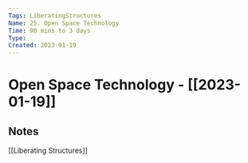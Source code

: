 ```yaml
---
Tags: LiberatingStructures
Name: 25. Open Space Technology
Time: 90 mins to 3 days
Type: 
Created: 2023-01-19
---
```

# Open Space Technology - [[2023-01-19]]
## Notes

[[Liberating Structures]]